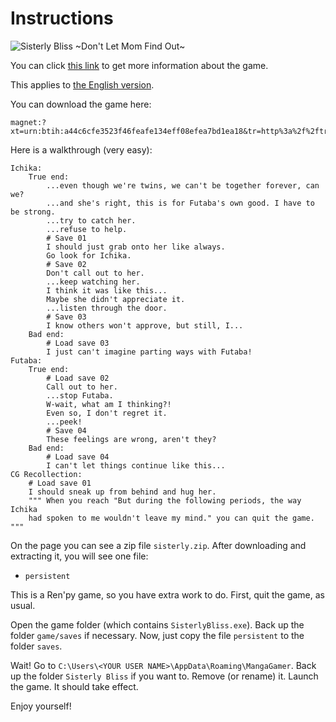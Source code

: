 # Instructions

![Sisterly Bliss \~Don't Let Mom Find Out\~](https://s2.vndb.org/cv/60/40160.jpg)

You can click [this link](https://vndb.org/v13107) to get more information about the game.

This applies to [the English version](https://vndb.org/r46276).

You can download the game here:

```text
magnet:?xt=urn:btih:a44c6cfe3523f46feafe134eff08efea7bd1ea18&tr=http%3a%2f%2ftr.anix.moe%2fannounce&tr=https%3a%2f%2ftr.anix.moe%2fannounce&tr=http%3a%2f%2fopen.acgnxtracker.com%2fannounce&tr=http%3a%2f%2fsukebei.tracker.wf%3a8888%2fannounce&tr=http%3a%2f%2fanidex.moe%3a6969%2fannounce&tr=udp%3a%2f%2ftracker.uw0.xyz%3a6969%2fannounce&tr=http%3a%2f%2ft.nyaatracker.com%3a80%2fannounce&tr=udp%3a%2f%2ft.nyaatracker.com%3a80%2fannounce
```

Here is a walkthrough (very easy):

```text
Ichika:
    True end:
        ...even though we're twins, we can't be together forever, can we?
        ...and she's right, this is for Futaba's own good. I have to be strong.
        ...try to catch her.
        ...refuse to help.
        # Save 01
        I should just grab onto her like always.
        Go look for Ichika.
        # Save 02
        Don't call out to her.
        ...keep watching her.
        I think it was like this...
        Maybe she didn't appreciate it.
        ...listen through the door.
        # Save 03
        I know others won't approve, but still, I...
    Bad end:
        # Load save 03
        I just can't imagine parting ways with Futaba!
Futaba:
    True end:
        # Load save 02
        Call out to her.
        ...stop Futaba.
        W-wait, what am I thinking?!
        Even so, I don't regret it.
        ...peek!
        # Save 04
        These feelings are wrong, aren't they?
    Bad end:
        # Load save 04
        I can't let things continue like this...
CG Recollection:
    # Load save 01
    I should sneak up from behind and hug her.
    """ When you reach "But during the following periods, the way Ichika
    had spoken to me wouldn't leave my mind." you can quit the game. """
```

On the page you can see a zip file `sisterly.zip`. After downloading and extracting it, you will see one file:

- `persistent`

This is a Ren'py game, so you have extra work to do. First, quit the game, as usual.

Open the game folder (which contains `SisterlyBliss.exe`). Back up the folder `game/saves` if necessary. Now, just copy the file `persistent` to the folder `saves`.

Wait! Go to `C:\Users\<YOUR USER NAME>\AppData\Roaming\MangaGamer`. Back up the folder `Sisterly Bliss` if you want to. Remove (or rename) it. Launch the game. It should take effect.

Enjoy yourself!
